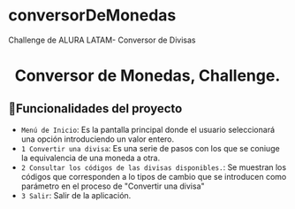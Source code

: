 # conversorDeMonedas
Challenge de ALURA LATAM- Conversor de Divisas
<h1 align="center"> Conversor de Monedas, Challenge. </h1>



## :hammer:Funcionalidades del proyecto
- `Menú de Inicio`: Es la pantalla principal donde el usuario seleccionará una opción introduciendo un valor entero.
- `1 Convertir una divisa`: Es una serie de pasos con los que se coniuge la equivalencia de una moneda a otra.
- `2 Consultar los códigos de las divisas disponibles.`: Se muestran los códigos que corresponden a lo tipos de cambio que se introducen como parámetro en el proceso de "Convertir una divisa"
- `3 Salir`: Salir de la aplicación.

